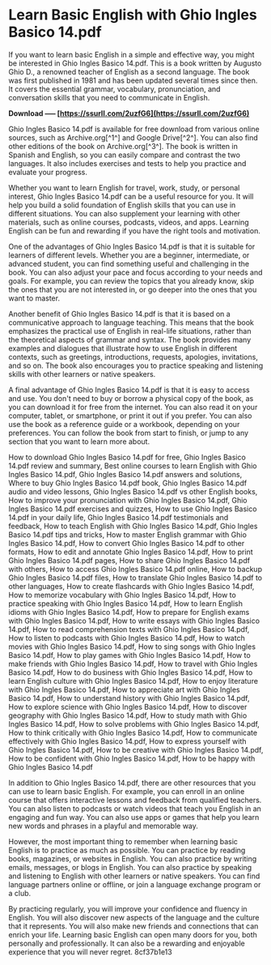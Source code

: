 
 
# Learn Basic English with Ghio Ingles Basico 14.pdf
 
If you want to learn basic English in a simple and effective way, you might be interested in Ghio Ingles Basico 14.pdf. This is a book written by Augusto Ghio D., a renowned teacher of English as a second language. The book was first published in 1981 and has been updated several times since then. It covers the essential grammar, vocabulary, pronunciation, and conversation skills that you need to communicate in English.
 
**Download ––– [https://ssurll.com/2uzfG6](https://ssurll.com/2uzfG6)**


 
Ghio Ingles Basico 14.pdf is available for free download from various online sources, such as Archive.org[^1^] and Google Drive[^2^]. You can also find other editions of the book on Archive.org[^3^]. The book is written in Spanish and English, so you can easily compare and contrast the two languages. It also includes exercises and tests to help you practice and evaluate your progress.
 
Whether you want to learn English for travel, work, study, or personal interest, Ghio Ingles Basico 14.pdf can be a useful resource for you. It will help you build a solid foundation of English skills that you can use in different situations. You can also supplement your learning with other materials, such as online courses, podcasts, videos, and apps. Learning English can be fun and rewarding if you have the right tools and motivation.
  
One of the advantages of Ghio Ingles Basico 14.pdf is that it is suitable for learners of different levels. Whether you are a beginner, intermediate, or advanced student, you can find something useful and challenging in the book. You can also adjust your pace and focus according to your needs and goals. For example, you can review the topics that you already know, skip the ones that you are not interested in, or go deeper into the ones that you want to master.
 
Another benefit of Ghio Ingles Basico 14.pdf is that it is based on a communicative approach to language teaching. This means that the book emphasizes the practical use of English in real-life situations, rather than the theoretical aspects of grammar and syntax. The book provides many examples and dialogues that illustrate how to use English in different contexts, such as greetings, introductions, requests, apologies, invitations, and so on. The book also encourages you to practice speaking and listening skills with other learners or native speakers.
 
A final advantage of Ghio Ingles Basico 14.pdf is that it is easy to access and use. You don't need to buy or borrow a physical copy of the book, as you can download it for free from the internet. You can also read it on your computer, tablet, or smartphone, or print it out if you prefer. You can also use the book as a reference guide or a workbook, depending on your preferences. You can follow the book from start to finish, or jump to any section that you want to learn more about.
 
How to download Ghio Ingles Basico 14.pdf for free,  Ghio Ingles Basico 14.pdf review and summary,  Best online courses to learn English with Ghio Ingles Basico 14.pdf,  Ghio Ingles Basico 14.pdf answers and solutions,  Where to buy Ghio Ingles Basico 14.pdf book,  Ghio Ingles Basico 14.pdf audio and video lessons,  Ghio Ingles Basico 14.pdf vs other English books,  How to improve your pronunciation with Ghio Ingles Basico 14.pdf,  Ghio Ingles Basico 14.pdf exercises and quizzes,  How to use Ghio Ingles Basico 14.pdf in your daily life,  Ghio Ingles Basico 14.pdf testimonials and feedback,  How to teach English with Ghio Ingles Basico 14.pdf,  Ghio Ingles Basico 14.pdf tips and tricks,  How to master English grammar with Ghio Ingles Basico 14.pdf,  How to convert Ghio Ingles Basico 14.pdf to other formats,  How to edit and annotate Ghio Ingles Basico 14.pdf,  How to print Ghio Ingles Basico 14.pdf pages,  How to share Ghio Ingles Basico 14.pdf with others,  How to access Ghio Ingles Basico 14.pdf online,  How to backup Ghio Ingles Basico 14.pdf files,  How to translate Ghio Ingles Basico 14.pdf to other languages,  How to create flashcards with Ghio Ingles Basico 14.pdf,  How to memorize vocabulary with Ghio Ingles Basico 14.pdf,  How to practice speaking with Ghio Ingles Basico 14.pdf,  How to learn English idioms with Ghio Ingles Basico 14.pdf,  How to prepare for English exams with Ghio Ingles Basico 14.pdf,  How to write essays with Ghio Ingles Basico 14.pdf,  How to read comprehension texts with Ghio Ingles Basico 14.pdf,  How to listen to podcasts with Ghio Ingles Basico 14.pdf,  How to watch movies with Ghio Ingles Basico 14.pdf,  How to sing songs with Ghio Ingles Basico 14.pdf,  How to play games with Ghio Ingles Basico 14.pdf,  How to make friends with Ghio Ingles Basico 14.pdf,  How to travel with Ghio Ingles Basico 14.pdf,  How to do business with Ghio Ingles Basico 14.pdf,  How to learn English culture with Ghio Ingles Basico 14.pdf,  How to enjoy literature with Ghio Ingles Basico 14.pdf,  How to appreciate art with Ghio Ingles Basico 14.pdf,  How to understand history with Ghio Ingles Basico 14.pdf,  How to explore science with Ghio Ingles Basico 14.pdf,  How to discover geography with Ghio Ingles Basico 14.pdf,  How to study math with Ghio Ingles Basico 14.pdf,  How to solve problems with Ghio Ingles Basico 14.pdf,  How to think critically with Ghio Ingles Basico 14.pdf,  How to communicate effectively with Ghio Ingles Basico 14.pdf,  How to express yourself with Ghio Ingles Basico 14.pdf,  How to be creative with Ghio Ingles Basico 14.pdf,  How to be confident with Ghio Ingles Basico 14.pdf,  How to be happy with Ghio Ingles Basico 14.pdf
  
In addition to Ghio Ingles Basico 14.pdf, there are other resources that you can use to learn basic English. For example, you can enroll in an online course that offers interactive lessons and feedback from qualified teachers. You can also listen to podcasts or watch videos that teach you English in an engaging and fun way. You can also use apps or games that help you learn new words and phrases in a playful and memorable way.
 
However, the most important thing to remember when learning basic English is to practice as much as possible. You can practice by reading books, magazines, or websites in English. You can also practice by writing emails, messages, or blogs in English. You can also practice by speaking and listening to English with other learners or native speakers. You can find language partners online or offline, or join a language exchange program or a club.
 
By practicing regularly, you will improve your confidence and fluency in English. You will also discover new aspects of the language and the culture that it represents. You will also make new friends and connections that can enrich your life. Learning basic English can open many doors for you, both personally and professionally. It can also be a rewarding and enjoyable experience that you will never regret.
 8cf37b1e13
 
